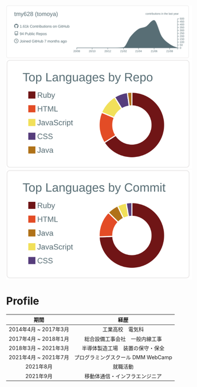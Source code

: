 [![](https://raw.githubusercontent.com/tmy628/tmy628/main/profile-summary-card-output/default/0-profile-details.svg)](https://github.com/vn7n24fzkq/github-profile-summary-cards)
[![](https://raw.githubusercontent.com/tmy628/tmy628/main/profile-summary-card-output/default/1-repos-per-language.svg)](https://github.com/vn7n24fzkq/github-profile-summary-cards) 
[![](https://raw.githubusercontent.com/tmy628/tmy628/main/profile-summary-card-output/default/2-most-commit-language.svg)](https://github.com/vn7n24fzkq/github-profile-summary-cards)
<!-- ![](https://raw.githubusercontent.com/tmy628/tmy628/main/profile-summary-card-output/default/3-stats.svg) -->
<!-- ![](https://raw.githubusercontent.com/tmy628/tmy628/main/profile-summary-card-output/default/4-productive-time.svg) -->

# Profile

|期間|経歴|
|:--:|:--:|
|2014年4月 ~ 2017年3月|工業高校　電気科|
|2017年4月 ~ 2018年1月|総合設備工事会社　一般内線工事|
|2018年3月 ~ 2021年3月|半導体製造工場　装置の保守・保全|
|2021年4月 ~ 2021年7月|プログラミングスクール DMM WebCamp|
|2021年8月|就職活動|
|2021年9月|移動体通信・インフラエンジニア|

<!--
**tmy628/tmy628** is a ✨ _special_ ✨ repository because its `README.md` (this file) appears on your GitHub profile.

Here are some ideas to get you started:

- 🔭 I’m currently working on ...
- 🌱 I’m currently learning ...
- 👯 I’m looking to collaborate on ...
- 🤔 I’m looking for help with ...
- 💬 Ask me about ...
- 📫 How to reach me: ...
- 😄 Pronouns: ...
- ⚡ Fun fact: ...
-->
